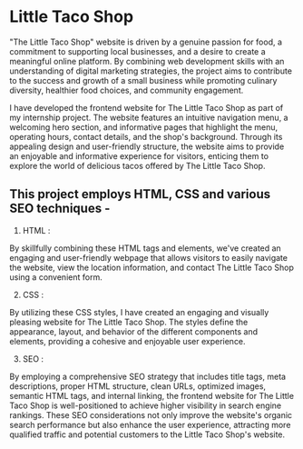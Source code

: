 # Little Taco Shop


"The Little Taco Shop" website is driven by a genuine passion for food, a commitment to supporting local businesses, and a desire to create a meaningful online platform. By combining web development skills with an understanding of digital marketing strategies, the project aims to contribute to the success and growth of a small business while promoting culinary diversity, healthier food choices, and community engagement.

 I have developed the frontend website for The Little Taco Shop as part of my internship project. The website features an intuitive navigation menu, a welcoming hero section, and informative pages that highlight the menu, operating hours, contact details, and the shop's background. Through its appealing design and user-friendly structure, the website aims to provide an enjoyable and informative experience for visitors, enticing them to explore the world of delicious tacos offered by The Little Taco Shop.




 ## This project employs HTML, CSS and various SEO techniques -

 1) HTML :

 By skillfully combining these HTML tags and elements, we've created an engaging and user-friendly webpage that allows visitors to easily navigate the website, view the location information, and contact The Little Taco Shop using a convenient form.

 2) CSS :

By utilizing these CSS styles, I have created an engaging and visually pleasing website for The Little Taco Shop. The styles define the appearance, layout, and behavior of the different components and elements, providing a cohesive and enjoyable user experience.

 3) SEO :

 By employing a comprehensive SEO strategy that includes title tags, meta descriptions, proper HTML structure, clean URLs, optimized images, semantic HTML tags, and internal linking, the frontend website for The Little Taco Shop is well-positioned to achieve higher visibility in search engine rankings. These SEO considerations not only improve the website's organic search performance but also enhance the user experience, attracting more qualified traffic and potential customers to the Little Taco Shop's website.